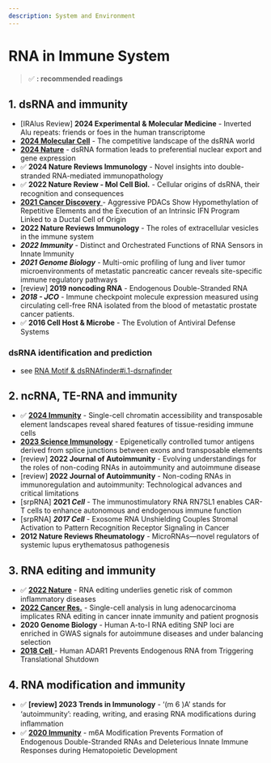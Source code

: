 ```yaml
---
description: System and Environment
---
```


# RNA in Immune System

> ✅ **: recommended readings**

## **1. dsRNA** and immunity

* \[IRAlus Review] **2024 Experimental & Molecular Medicine** - Inverted Alu repeats: friends or foes in the human transcriptome
* [**2024 Molecular Cell**](https://www.cell.com/molecular-cell/fulltext/S1097-2765\(23\)00977-2) - The competitive landscape of the dsRNA world
* [**2024 Nature**](https://www.nature.com/articles/s41586-024-07576-w) - dsRNA formation leads to preferential nuclear export and gene expression
* ✅ **2024 Nature Reviews Immunology** - Novel insights into double-stranded RNA-mediated immunopathology
* ✅  **2022 Nature Review - Mol Cell Biol.** - Cellular origins of dsRNA, their recognition and consequences
* [**2021 Cancer Discovery** ](https://aacrjournals.org/cancerdiscovery/article/11/3/638/3342/Aggressive-PDACs-Show-Hypomethylation-of)- Aggressive PDACs Show Hypomethylation of Repetitive Elements and the Execution of an Intrinsic IFN Program Linked to a Ductal Cell of Origin
* **2022 Nature Reviews Immunology** - The roles of extracellular vesicles in the immune system
* _**2022 Immunity**_ - Distinct and Orchestrated Functions of RNA Sensors in Innate Immunity
* _**2021 Genome Biology**_ - Multi-omic profiling of lung and liver tumor microenvironments of metastatic pancreatic cancer reveals site-specific immune regulatory pathways
* \[review] **2019 noncoding RNA** - Endogenous Double-Stranded RNA
* _**2018 - JCO**_ - Immune checkpoint molecule expression measured using circulating cell-free RNA isolated from the blood of metastatic prostate cancer patients.
* ✅  **2016 Cell Host & Microbe** - The Evolution of Antiviral Defense Systems

### dsRNA identification and prediction

* see [RNA Motif & dsRNAfinder](../../ai/rna-pairing-and-talk/rna-motif-and-dsrnafinder.md#i.1-dsrnafinder)[#i.1-dsrnafinder](../../ai/rna-pairing-and-talk/rna-motif-and-dsrnafinder.md#i.1-dsrnafinder "mention")

## 2. ncRNA, TE-RNA and immunity

* ✅ [**2024 Immunity**](https://doi.org/10.1016/j.immuni.2024.06.015) - Single-cell chromatin accessibility and transposable element landscapes reveal shared features of tissue-residing immune cells
* [**2023 Science Immunology**](https://doi.org/10.1126/sciimmunol.abm6360) - Epigenetically controlled tumor antigens derived from splice junctions between exons and transposable elements
* \[review] **2022 Journal of Autoimmunity** - Evolving understandings for the roles of non-coding RNAs in autoimmunity and autoimmune disease
* \[review] **2022 Journal of Autoimmunity** - Non-coding RNAs in immunoregulation and autoimmunity: Technological advances and critical limitations
* \[srpRNA] **2021&#x20;**_**Cell**_ - The immunostimulatory RNA RN7SL1 enables CAR-T cells to enhance autonomous and endogenous immune function
* \[srpRNA] _**2017 Cell**_ - Exosome RNA Unshielding Couples Stromal Activation to Pattern Recognition Receptor Signaling in Cancer
* **2012 Nature Reviews Rheumatology** - MicroRNAs—novel regulators of systemic lupus erythematosus pathogenesis

## 3. RNA editing and immunity

* ✅  [**2022 Nature**](https://www.nature.com/articles/s41586-022-05052-x) - RNA editing underlies genetic risk of common inflammatory diseases
* [**2022 Cancer Res.**](https://doi.org/10.1158/0008-5472.can-22-1062) - Single-cell analysis in lung adenocarcinoma implicates RNA editing in cancer innate immunity and patient prognosis
* **2020 Genome Biology** - Human A-to-I RNA editing SNP loci are enriched in GWAS signals for autoimmune diseases and under balancing selection
* [**2018 Cell** ](https://www.cell.com/cell/fulltext/S0092-8674\(17\)31518-0?_returnURL=https%3A%2F%2Flinkinghub.elsevier.com%2Fretrieve%2Fpii%2FS0092867417315180%3Fshowall%3Dtr)- Human ADAR1 Prevents Endogenous RNA from Triggering Translational Shutdown

## 4. RNA modification and immunity

* ✅  **\[review] 2023 Trends in Immunology** - ‘(m 6 )A’ stands for ‘autoimmunity’: reading, writing, and erasing RNA modiﬁcations during inﬂammation
* ✅ [**2020 Immunity**](https://www.sciencedirect.com/science/article/pii/S1074761320301849)  - m6A Modification Prevents Formation of Endogenous Double-Stranded RNAs and Deleterious Innate Immune Responses during Hematopoietic Development

